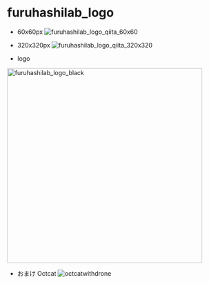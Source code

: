 # furuhashilab_logo

* 60x60px
![furuhashilab_logo_qiita_60x60](https://user-images.githubusercontent.com/416977/70410078-2ca7dc80-1a91-11ea-8ba8-d67e6da6f257.png)

* 320x320px
![furuhashilab_logo_qiita_320x320](https://user-images.githubusercontent.com/416977/70410421-60cfcd00-1a92-11ea-9a4d-0f8ef896e9d1.jpg)

* logo
<img width="452" alt="furuhashilab_logo_black" src="https://user-images.githubusercontent.com/416977/41009717-aff647ec-696d-11e8-8acc-6c99bc83ccff.png">

* おまけ Octcat
![octcatwithdrone](https://user-images.githubusercontent.com/416977/60519827-4c3b1c00-9d1f-11e9-9cbb-d81cf55b132d.png)
